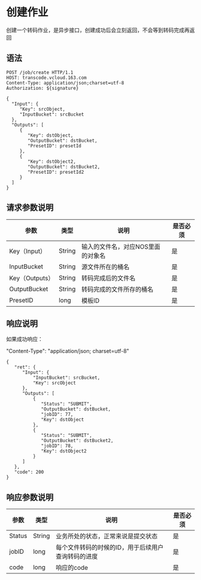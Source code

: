 # 创建作业

创建一个转码作业，是异步接口，创建成功后会立刻返回，不会等到转码完成再返回

## 语法

	POST /job/create HTTP/1.1
	HOST: transcode.vcloud.163.com
	Content-Type: application/json;charset=utf-8
	Authorization: ${signature}

	{
	  "Input": {
	     "Key": srcObject,
	     "InputBucket": srcBucket
	  },
	  "Outputs": [
	     {
	        "Key": dstObject,
	        "OutputBucket": dstBucket,
	        "PresetID": presetId
	     },
	     {
	        "Key": dstObject2,
	        "OutputBucket": dstBucket2,
	        "PresetID": presetId2
	     }
	  ]
	}

## 请求参数说明

|      参数      |  类型  |                说明               | 是否必须 |
|----------------|--------|-----------------------------------|----------|
| Key（Input）   | String | 输入的文件名，对应NOS里面的对象名 | 是       |
| InputBucket    | String | 源文件所在的桶名                  | 是       |
| Key（Outputs） | String | 转码完成后的文件名                | 是       |
| OutputBucket   | String | 转码完成的文件所存的桶名          | 是       |
| PresetID       | long   | 模板ID                            | 是       |

## 响应说明

如果成功响应：

"Content-Type": "application/json; charset=utf-8"

	{
	   "ret": {
	      "Input": {
	          "InputBucket": srcBucket,
	          "Key": srcObject
	      },
	      "Outputs": [
	          {
	             "Status": "SUBMIT",
	             "OutputBucket": dstBucket,
	             "jobID": 77,
	             "Key": dstObject
	          },
	          {
	             "Status": "SUBMIT",
	             "OutputBucket": dstBucket2,
	             "jobID": 78,
	             "Key": dstObject2
	          }
	      ]
	   },
	   "code": 200
	}

## 响应参数说明


|  参数  |  类型  |                        说明                        | 是否必须 |
|--------|--------|----------------------------------------------------|----------|
| Status | String | 业务所处的状态，正常来说是提交状态                 | 是       |
| jobID  | long   | 每个文件转码的时候的ID，用于后续用户查询转码的进度 | 是       |
| code   | long   | 响应的code                                         | 是       |
